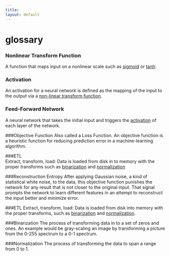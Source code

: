 ```yaml
---
title: 
layout: default
---
```


# glossary

### <a name="nonlineartransformfunction">Nonlinear Transform Function</a>  
A function that maps input on a nonlinear scale such as [sigmoid](http://en.wikipedia.org/wiki/Sigmoid_function) or [tanh](http://en.wikipedia.org/wiki/Hyperbolic_function).

### <a name="activation">Activation</a> 
An activation for a neural network is defined as the mapping of the input to the output via a [non-linear transform function](#nonlineartransformfunction).

### <a name="feedforwardneuralnetwork">Feed-Forward Network</a>
A neural network that takes the initial input and triggers the [activation](#activation) of each layer of the network.

###<a name="objectivefunction">Objective Function</a> 
Also called a Loss Function. An objective function is a heuristic function for reducing prediction error in a machine-learning algorithm.

###<a name="etl">ETL</a>  
Extract, transform, load: Data is loaded from disk in to memory with the proper transforms such as [binarization](#binarization) and [normalization](#normalization)

###<a name="reconstructionentropy">Reconstruction Entropy</a> 
After applying Gaussian noise, a kind of statistical white noise, to the data, this objective function punishes the network for any result that is not closer to the original input. That signal prompts the network to learn different features in an attempt to reconstruct the input better and minimize error. 

###<a name="etl">ETL</a> 
Extract, transform, load: Data is loaded from disk into memory with the proper transforms, such as [binarization](#binarization) and [normalization](#normalization).

###<a name="binarization">Binarization</a> 
The process of transforming data in to a set of zeros and ones. An example would be gray-scaling an image by transforming a picture from the 0-255 spectrum to a 0-1 spectrum. 

###<a name="normalization">Normalization</a> 
The process of transforming the data to span a range from 0 to 1. 
